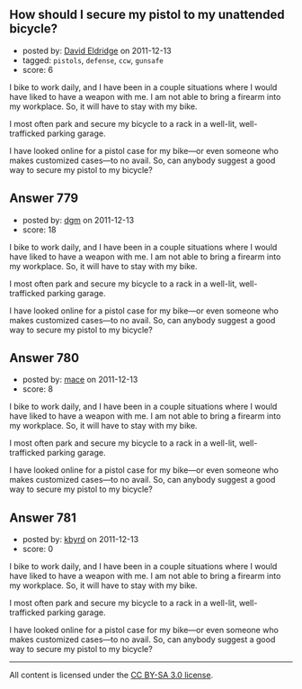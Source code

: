 ## How should I secure my pistol to my unattended bicycle?

- posted by: [David Eldridge](https://stackexchange.com/users/-1/303-david-eldridge) on 2011-12-13
- tagged: `pistols`, `defense`, `ccw`, `gunsafe`
- score: 6

I bike to work daily, and I have been in a couple situations where I would have liked to have a weapon with me. I am not able to bring a firearm into my workplace. So, it will have to stay with my bike.

I most often park and secure my bicycle to a rack in a well-lit, well-trafficked parking garage.

I have looked online for a pistol case for my bike&mdash;or even someone who makes customized cases&mdash;to no avail. So, can anybody suggest a good way to secure my pistol to my bicycle?


## Answer 779

- posted by: [dgm](https://stackexchange.com/users/-1/78-dgm) on 2011-12-13
- score: 18

I bike to work daily, and I have been in a couple situations where I would have liked to have a weapon with me. I am not able to bring a firearm into my workplace. So, it will have to stay with my bike.

I most often park and secure my bicycle to a rack in a well-lit, well-trafficked parking garage.

I have looked online for a pistol case for my bike&mdash;or even someone who makes customized cases&mdash;to no avail. So, can anybody suggest a good way to secure my pistol to my bicycle?


## Answer 780

- posted by: [mace](https://stackexchange.com/users/-1/163-mace) on 2011-12-13
- score: 8

I bike to work daily, and I have been in a couple situations where I would have liked to have a weapon with me. I am not able to bring a firearm into my workplace. So, it will have to stay with my bike.

I most often park and secure my bicycle to a rack in a well-lit, well-trafficked parking garage.

I have looked online for a pistol case for my bike&mdash;or even someone who makes customized cases&mdash;to no avail. So, can anybody suggest a good way to secure my pistol to my bicycle?


## Answer 781

- posted by: [kbyrd](https://stackexchange.com/users/-1/37-kbyrd) on 2011-12-13
- score: 0

I bike to work daily, and I have been in a couple situations where I would have liked to have a weapon with me. I am not able to bring a firearm into my workplace. So, it will have to stay with my bike.

I most often park and secure my bicycle to a rack in a well-lit, well-trafficked parking garage.

I have looked online for a pistol case for my bike&mdash;or even someone who makes customized cases&mdash;to no avail. So, can anybody suggest a good way to secure my pistol to my bicycle?



---

All content is licensed under the [CC BY-SA 3.0 license](https://creativecommons.org/licenses/by-sa/3.0/).
